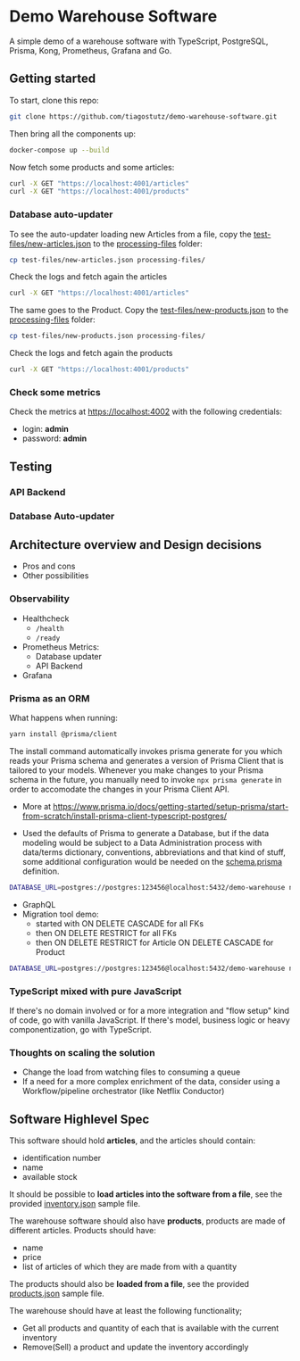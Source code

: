 # Demo Warehouse Software

A simple demo of a warehouse software with TypeScript, PostgreSQL, Prisma, Kong, Prometheus, Grafana and Go.

## Getting started

To start, clone this repo:

```bash
git clone https://github.com/tiagostutz/demo-warehouse-software.git
```

Then bring all the components up:

```bash
docker-compose up --build
```

Now fetch some products and some articles:

```bash
curl -X GET "https://localhost:4001/articles"
curl -X GET "https://localhost:4001/products"
```

### Database auto-updater

To see the auto-updater loading new Articles from a file, copy the [test-files/new-articles.json](test-files/new-articles.json) to the [processing-files](processing-files) folder:

```bash
cp test-files/new-articles.json processing-files/
```

Check the logs and fetch again the articles

```bash
curl -X GET "https://localhost:4001/articles"
```

The same goes to the Product. Copy the [test-files/new-products.json](test-files/new-products.json) to the [processing-files](processing-files) folder:

```bash
cp test-files/new-products.json processing-files/
```

Check the logs and fetch again the products

```bash
curl -X GET "https://localhost:4001/products"
```

### Check some metrics

Check the metrics at [https://localhost:4002](https://localhost:4002) with the following credentials:

- login: **admin**
- password: **admin**

## Testing

### API Backend

### Database Auto-updater

## Architecture overview and Design decisions

- Pros and cons
- Other possibilities

### Observability

- Healthcheck
  - `/health`
  - `/ready`
- Prometheus Metrics:
  - Database updater
  - API Backend
- Grafana

### Prisma as an ORM

What happens when running:

```bash
yarn install @prisma/client
```

The install command automatically invokes prisma generate for you which reads your Prisma schema and generates a version of Prisma Client that is tailored to your models.
Whenever you make changes to your Prisma schema in the future, you manually need to invoke `npx prisma generate` in order to accomodate the changes in your Prisma Client API.

- More at https://www.prisma.io/docs/getting-started/setup-prisma/start-from-scratch/install-prisma-client-typescript-postgres/

- Used the defaults of Prisma to generate a Database, but if the data modeling would be subject to a Data Administration process with data/terms dictionary, conventions, abbreviations and that kind of stuff, some additional configuration would be needed on the [schema.prisma](api-backend/schema.prisma) definition.

```bash
DATABASE_URL=postgres://postgres:123456@localhost:5432/demo-warehouse npx prisma migrate dev --name init
```

- GraphQL
- Migration tool demo:
  - started with ON DELETE CASCADE for all FKs
  - then ON DELETE RESTRICT for all FKs
  - then ON DELETE RESTRICT for Article ON DELETE CASCADE for Product

```bash
DATABASE_URL=postgres://postgres:123456@localhost:5432/demo-warehouse npx prisma migrate dev --name init
```

### TypeScript mixed with pure JavaScript

If there's no domain involved or for a more integration and "flow setup" kind of code, go with vanilla JavaScript. If there's model, business logic or heavy componentization, go with TypeScript.

### Thoughts on scaling the solution

- Change the load from watching files to consuming a queue
- If a need for a more complex enrichment of the data, consider using a Workflow/pipeline orchestrator (like Netflix Conductor)

## Software Highlevel Spec

This software should hold **articles**, and the articles should contain:

- identification number
- name
- available stock

It should be possible to **load articles into the software from a file**, see the provided [inventory.json](inventory.json) sample file.

The warehouse software should also have **products**, products are made of different articles. Products should have:

- name
- price
- list of articles of which they are made from with a quantity

The products should also be **loaded from a file**, see the provided [products.json](products.json) sample file.

The warehouse should have at least the following functionality;

- Get all products and quantity of each that is available with the current inventory
- Remove(Sell) a product and update the inventory accordingly
